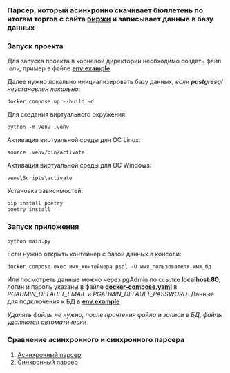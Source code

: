 ### Парсер, который асинхронно скачивает бюллетень по итогам торгов с сайта [биржи](https://spimex.com/markets/oil_products/trades/results/) и записывает данные в базу данных

### Запуск проекта

Для запуска проекта в корневой директории необходимо создать файл *.env*, пример в файле [**env.example**](https://github.com/Harukakuraharu/4_Asyncio/blob/main/env.example)

Далее нужно локально инициализировать базу данных, *если **postgresql** неустановлен локально*:
```
docker compose up --build -d
```

Для создания виртуального окружения:
```
python -m venv .venv
```
Активация виртуальной среды для OC Linux:
```
source .venv/bin/activate
```
Активация виртуальной среды для OC Windows:
```
venv\Scripts\activate
```
Установка зависимостей:
```
pip install poetry
poetry install
```

### Запуск приложения
```
python main.py
```

Eсли нужно открыть контейнер c базой данных в консоли:
```
docker compose exec имя_контейнера psql -U имя_пользователя имя_бд
```
Или посмотреть данные можно через pgAdmin по ссылке **localhost:80**, логин и пароль указаны в файле [**docker-compose.yaml**](https://github.com/Harukakuraharu/4_Asyncio/blob/main/docker-compose.yaml) в *PGADMIN_DEFAULT_EMAIL* и *PGADMIN_DEFAULT_PASSWORD*. Данные для подключения к БД в [**env.example**](https://github.com/Harukakuraharu/4_Asyncio/blob/main/env.example)

*Удалять файлы не нужно, после прочтения файла и записи в БД, файлы удаляются автоматически*


### Сравнение асинхронного и синхронного парсера

1. [Асинхронный парсер](https://github.com/Harukakuraharu/4_Asyncio/blob/main/async_parser.jpg)
2. [Синхронный парсер](https://github.com/Harukakuraharu/4_Asyncio/blob/main/sync_parser.jpg)